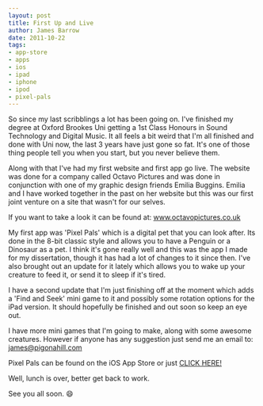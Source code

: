 ```yaml
---
layout: post
title: First Up and Live
author: James Barrow
date: 2011-10-22
tags:
- app-store
- apps
- ios
- ipad
- iphone
- ipod
- pixel-pals
---
```


So since my last scribblings a lot has been going on. I've finished my degree at Oxford Brookes Uni getting a 1st Class Honours in Sound Technology and Digital Music. It all feels a bit weird that I'm all finished and done with Uni now, the last 3 years have just gone so fat. It's one of those thing people tell you when you start, but you never believe them.

Along with that I've had my first website and first app go live. The website was done for a company called Octavo Pictures and was done in conjunction with one of my graphic design friends Emilia Buggins. Emilia and I have worked together in the past on her website but this was our first joint venture on a site that wasn't for our selves.

<!-- READMORE -->

If you want to take a look it can be found at: <a href="http://www.octavopictures.co.uk" target="_blank">www.octavopictures.co.uk</a>

My first app was 'Pixel Pals' which is a digital pet that you can look after. Its done in the 8-bit classic style and allows you to have a Penguin or a Dinosaur as a pet. I think it's gone really well and this was the app I made for my dissertation, though it has had a lot of changes to it since then. I've also brought out an update for it lately which allows you to wake up your creature to feed it, or send it to sleep if it's tired.

I have a second update that I'm just finishing off at the moment which adds a 'Find and Seek' mini game to it and possibly some rotation options for the iPad version. It should hopefully be finished and out soon so keep an eye out.

I have more mini games that I'm going to make, along with some awesome creatures. However if anyone has any suggestion just send me an email to: <james@pigonahill.com>

Pixel Pals can be found on the iOS App Store or just <a href="https://itunes.apple.com/us/app/pixel-pals/id457418815?ls=1&amp;mt=8" target="_blank">CLICK HERE!</a>

Well, lunch is over, better get back to work.

See you all soon. 😄
